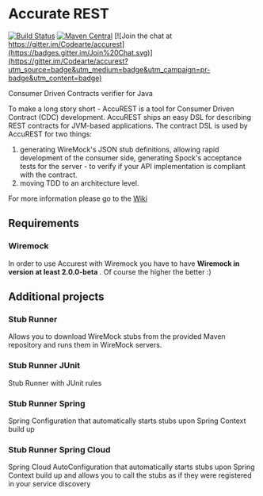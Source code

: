 Accurate REST
=============

[![Build Status](https://travis-ci.org/Codearte/accurest.svg?branch=master)](https://travis-ci.org/Codearte/accurest) [![Maven Central](https://maven-badges.herokuapp.com/maven-central/io.codearte.accurest/accurest-gradle-plugin/badge.svg)](https://maven-badges.herokuapp.com/maven-central/io.codearte.accurest/accurest-gradle-plugin)
[![Join the chat at https://gitter.im/Codearte/accurest](https://badges.gitter.im/Join%20Chat.svg)](https://gitter.im/Codearte/accurest?utm_source=badge&utm_medium=badge&utm_campaign=pr-badge&utm_content=badge)

Consumer Driven Contracts verifier for Java

To make a long story short - AccuREST is a tool for Consumer Driven Contract (CDC) development. AccuREST ships an easy DSL for describing REST contracts for JVM-based applications. The contract DSL is used by AccuREST for two things:

1. generating WireMock's JSON stub definitions, allowing rapid development of the consumer side,
generating Spock's acceptance tests for the server - to verify if your API implementation is compliant with the contract.
2. moving TDD to an architecture level.

For more information please go to the [Wiki](https://github.com/Codearte/accurest/wiki/1.-Introduction)

## Requirements

### Wiremock

In order to use Accurest with Wiremock you have to have __Wiremock in version at least 2.0.0-beta__ . Of course the higher the better :)

## Additional projects

### Stub Runner

Allows you to download WireMock stubs from the provided Maven repository and runs them in WireMock servers.

### Stub Runner JUnit

Stub Runner with JUnit rules

### Stub Runner Spring

Spring Configuration that automatically starts stubs upon Spring Context build up

### Stub Runner Spring Cloud

Spring Cloud AutoConfiguration that automatically starts stubs upon Spring Context build up and allows you to call the stubs
as if they were registered in your service discovery